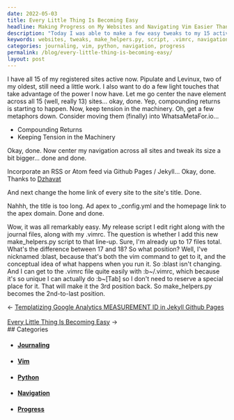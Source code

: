 ```yaml
---
date: 2022-05-03
title: Every Little Thing Is Becoming Easy
headline: Making Progress on My Websites and Navigating Vim Easier Than Ever
description: "Today I was able to make a few easy tweaks to my 15 active websites, and I added a make_helpers.py script to my release script. I also figured out how to navigate to my .vimrc file with the command :b~[Tab], and I'm feeling good about the progress I'm making. Read more to find out how I achieved these results."
keywords: websites, tweaks, make_helpers.py, script, .vimrc, navigation, element, RSS, Atom, feed, home link, title, command, returns, progress
categories: journaling, vim, python, navigation, progress
permalink: /blog/every-little-thing-is-becoming-easy/
layout: post
---
```



I have all 15 of my registered sites active now. Pipulate and Levinux, two of
my oldest, still need a little work. I also want to do a few light touches that
take advantage of the power I now have. Let me go center the nave element
across all 15 (well, really 13) sites... okay, done. Yep, compounding returns
is starting to happen. Now, keep tension in the machinery. Oh, get a few
metaphors down. Consider moving them (finally) into WhatsaMetaFor.io...

- Compounding Returns
- Keeping Tension in the Machinery

Okay, done. Now center my navigation across all sites and tweak its size a bit
bigger... done and done.

Incorporate an RSS or Atom feed via Github Pages / Jekyll... Okay, done. Thanks
to [Dzhavat](https://dzhavat.github.io/2020/01/19/adding-an-rss-feed-to-github-pages.html)

And next change the home link of every site to the site's title. Done.

Nahhh, the title is too long. Ad apex to \_config.yml and the homepage link to
the apex domain. Done and done.

Wow, it was all remarkably easy. My release script I edit right along with the
journal files, along with my .vimrc. The question is whether I add this new
make_helpers.py script to that line-up. Sure, I'm already up to 17 files total.
What's the difference between 17 and 18? So what position? Well, I've nicknamed
:blast, because that's both the vim command to get to it, and the conceptual
idea of what happens when you run it. So :blast isn't changing. And I can get
to the .vimrc file quite easily with :b~/.vimrc, which because it's so unique I
can actually do :b~[Tab] so I don't need to reserve a special place for it.
That will make it the 3rd position back. So make_helpers.py becomes the
2nd-to-last position.


<div class="arrow-links"><div class="post-nav-prev"><span class="arrow">&larr;&nbsp;</span><a href="/blog/templatizing-google-analytics-measurement-id-in-jekyll-github-pages/">Templatizing Google Analytics MEASUREMENT ID in Jekyll Github Pages</a></div> &nbsp; <div class="post-nav-next"><a href="/blog/every-little-thing-is-becoming-easy/">Every Little Thing Is Becoming Easy</a><span class="arrow">&nbsp;&rarr;</span></div></div>
## Categories

<ul>
<li><h4><a href='/journaling/'>Journaling</a></h4></li>
<li><h4><a href='/vim/'>Vim</a></h4></li>
<li><h4><a href='/python/'>Python</a></h4></li>
<li><h4><a href='/navigation/'>Navigation</a></h4></li>
<li><h4><a href='/progress/'>Progress</a></h4></li></ul>